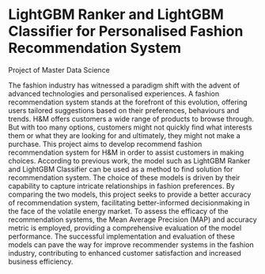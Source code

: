 # LightGBM Ranker and LightGBM Classifier for Personalised Fashion Recommendation System
Project of Master Data Science

The fashion industry has witnessed a paradigm shift with the advent of advanced technologies and personalised experiences. A fashion recommendation system stands at the forefront of this evolution, offering users tailored suggestions based on their preferences, behaviours and trends. H&M offers customers a wide range of products to browse through. But with too many options, customers might not quickly find what interests them or what they are looking for and ultimately, they might not make a purchase. This project aims to develop recommend fashion recommendation system for H&M in order to assist customers in making choices. According to previous work, the model such as LightGBM Ranker and LightGBM Classifier can be used as a method to find solution for recommendation system. The choice of these models is driven by their capability to capture intricate relationships in fashion preferences. By comparing the two models, this project seeks to provide a better accuracy of recommendation system, facilitating better-informed decisionmaking in the face of the volatile energy market. To assess the efficacy of the recommendation systems, the Mean Average Precision (MAP) and accuracy metric is employed, providing a comprehensive evaluation of the model performance. The successful implementation and evaluation of these models can pave the way for improve recommender systems in the fashion industry, contributing to enhanced customer satisfaction and increased business efficiency.
